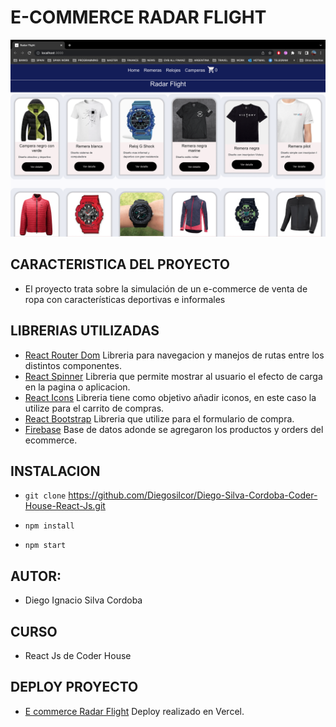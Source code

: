 # E-COMMERCE RADAR FLIGHT
![](public/image.readme.png)

## CARACTERISTICA DEL PROYECTO

- El proyecto trata sobre la simulación de un e-commerce de venta de ropa con características deportivas e informales

## LIBRERIAS UTILIZADAS
-  [React Router Dom](https://reactrouter.com/en/main "Heading link") Libreria para navegacion y manejos de rutas entre los distintos componentes.
- [React Spinner](https://www.davidhu.io/react-spinners/ "Heading link") Libreria que permite mostrar al usuario el efecto de carga en la pagina o aplicacion.
- [React Icons](https://react-icons.github.io/react-icons/ "Heading link") Libreria tiene como objetivo añadir iconos, en este caso la utilize para el carrito de compras.
- [React Bootstrap](https://react-bootstrap.github.io/ "Heading link") Libreria que utilize para el formulario de compra.
- [Firebase](https://firebase.google.com/ "Heading link") Base de datos adonde se agregaron los productos y orders del ecommerce.



## INSTALACION

- ``git clone`` https://github.com/Diegosilcor/Diego-Silva-Cordoba-Coder-House-React-Js.git

- ``npm install``

- ``npm start``



## AUTOR:
-  Diego Ignacio Silva Cordoba

## CURSO
- React Js de Coder House

## DEPLOY PROYECTO

- [E commerce Radar Flight](diego-silva-cordoba-coder-house-react-js-b3wn.vercel.app
 "Heading link") Deploy realizado en Vercel.

